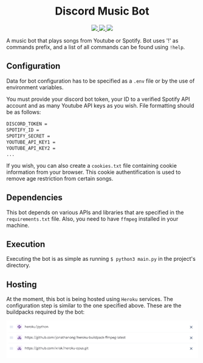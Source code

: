 <h1 align="center">Discord Music Bot</h1>

<p align="center">
    <a href="https://github.com/murilo-toddy/discordbot/commits/main">
    <img src="https://img.shields.io/github/commit-activity/m/murilo-toddy/discordbot?style=for-the-badge">
    </a>
    <a href="https://github.com/murilo-toddy/discordbot/graphs/contributors">
    <img src="https://img.shields.io/github/contributors/murilo-toddy/discordbot?style=for-the-badge"/>
    </a>
    <a href="https://github.com/murilo-toddy/discordbot/commits/main">
    <img src="https://img.shields.io/github/last-commit/murilo-toddy/discordbot?style=for-the-badge"/>
    </a>
</p>

A music bot that plays songs from Youtube or Spotify. Bot uses '!' as commands prefix, and a list of
all commands can be found using `!help`.


## Configuration

Data for bot configuration has to be specified as a `.env` file or by the use of environment
variables.

You must provide your discord bot token, your ID to a verified Spotify API account
and as many Youtube API keys as you wish. File formatting should be as follows:

```
DISCORD_TOKEN =
SPOTIFY_ID =
SPOTIFY_SECRET =
YOUTUBE_API_KEY1 = 
YOUTUBE_API_KEY2 = 
...
```

If you wish, you can also create a `cookies.txt` file containing cookie information from your browser.
This cookie authentification is used to remove age restriction from certain songs.

## Dependencies

This bot depends on various APIs and libraries that are specified in the `requirements.txt` file.
Also, you need to have `ffmpeg` installed in your machine.

## Execution

Executing the bot is as simple as running `$ python3 main.py` in the project's directory.

## Hosting

At the moment, this bot is being hosted using `Heroku` services. The configuration step is similar to the
one specified above. These are the buildpacks required by the bot:

![img.png](screenshots/img.png)
